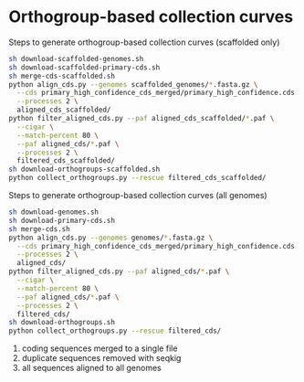 # Orthogroup-based collection curves

Steps to generate orthogroup-based collection curves (scaffolded only)
```sh
sh download-scaffolded-genomes.sh
sh download-scaffolded-primary-cds.sh
sh merge-cds-scaffolded.sh
python align_cds.py --genomes scaffolded_genomes/*.fasta.gz \
  --cds primary_high_confidence_cds_merged/primary_high_confidence.cds.fasta.gz \
  --processes 2 \
  aligned_cds_scaffolded/
python filter_aligned_cds.py --paf aligned_cds_scaffolded/*.paf \
  --cigar \
  --match-percent 80 \
  --paf aligned_cds/*.paf \
  --processes 2 \
  filtered_cds_scaffolded/
sh download-orthogroups-scaffolded.sh
python collect_orthogroups.py --rescue filtered_cds_scaffolded/
```

Steps to generate orthogroup-based collection curves (all genomes)
```sh
sh download-genomes.sh
sh download-primary-cds.sh
sh merge-cds.sh
python align_cds.py --genomes genomes/*.fasta.gz \
  --cds primary_high_confidence_cds_merged/primary_high_confidence.cds.fasta.gz \
  --processes 2 \
  aligned_cds/
python filter_aligned_cds.py --paf aligned_cds/*.paf \
  --cigar \
  --match-percent 80 \
  --paf aligned_cds/*.paf \
  --processes 2 \
  filtered_cds/
sh download-orthogroups.sh
python collect_orthogroups.py --rescue filtered_cds/
```

1. coding sequences merged to a single file
2. duplicate sequences removed with seqkig
3. all sequences aligned to all genomes
